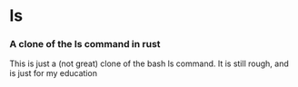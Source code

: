 # ls
### A clone of the ls command in rust
 This is just a (not great) clone of the bash ls command. It is still rough, and is just for my education
